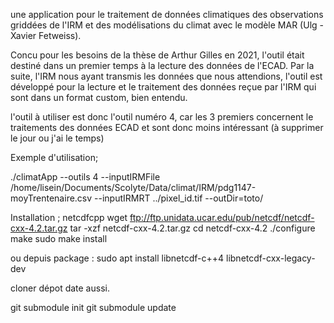 une application pour le traitement de données climatiques des observations griddées de l'IRM et des modélisations du climat avec le modèle MAR (Ulg - Xavier Fetweiss).

Concu pour les besoins de la thèse de Arthur Gilles en 2021, l'outil était destiné dans un premier temps à la lecture des données de l'ECAD.
Par la suite, l'IRM nous ayant transmis les données que nous attendions, l'outil est développé pour la lecture et le traitement des données reçue par l'IRM qui sont dans un format custom, bien entendu.

l'outil à utiliser est donc l'outil numéro 4, car les 3 premiers concernent le traitements des données ECAD et sont donc moins intéressant (à supprimer le jour ou j'ai le temps)

Exemple d'utilisation;

./climatApp --outils 4 --inputIRMFile /home/lisein/Documents/Scolyte/Data/climat/IRM/pdg1147-moyTrentenaire.csv --inputIRMRT ../pixel_id.tif --outDir=toto/

Installation ; netcdfcpp
wget ftp://ftp.unidata.ucar.edu/pub/netcdf/netcdf-cxx-4.2.tar.gz
tar -xzf netcdf-cxx-4.2.tar.gz
cd netcdf-cxx-4.2
./configure 
make 
sudo make install

ou depuis package : sudo apt install libnetcdf-c++4 libnetcdf-cxx-legacy-dev

cloner dépot date aussi.

git submodule init
git submodule update






